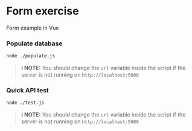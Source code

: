 # Form exercise

Form example in Vue

### Populate database

```bash
node ./populate.js
```

> **:information_source: NOTE:** You should change the `url` variable inside the script if the server is not running on `http://localhost:5000`

### Quick API test

```bash
node ./test.js
```

> **:information_source: NOTE:** You should change the `url` variable inside the script if the server is not running on `http://localhost:5000`
